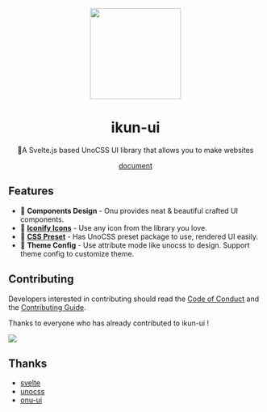 <p align="center">
  <img src="https://github.com/ikun-svelte/ikun-ui/blob/main/docs/public/logo.svg" width="180" height="180"/>
</p>
<h1 align="center">
ikun-ui
</h1>
<p align="center">
🐔A Svelte.js based UnoCSS UI library that allows you to make websites
</p>
<p align="center">
<a href="https://ikun-ui.netlify.app" target="_blank">document</a>
</p>

## Features

- 🎤 **Components Design** - Onu provides neat & beautiful crafted UI components.
- 💃 **[Iconify Icons](https://icones.js.org/)** - Use any icon from the library you love.
- 🤟 **[CSS Preset](https://github.com/ikun-svelte/ikun-ui/tree/main/preset)** - Has UnoCSS preset package to use, rendered UI easily.
- 🏀 **Theme Config** - Use attribute mode like unocss to design. Support theme config to customize theme.

## Contributing

Developers interested in contributing should read the [Code of Conduct](./CODE_OF_CONDUCT.md) and the [Contributing Guide](./CONTRIBUTING.md).

Thanks to everyone who has already contributed to ikun-ui !

<a href="https://github.com/ikun-svelte/ikun-ui/graphs/contributors"><img src="https://contributors.nn.ci/api?repo=ikun-svelte/ikun-ui" /></a>


## Thanks

- [svelte](https://github.com/sveltejs/svelte)
- [unocss](https://github.com/unocss/unocss)
- [onu-ui](https://github.com/onu-ui/onu-ui)
